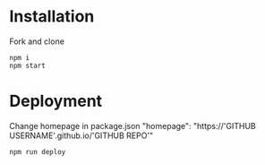 # Installation


Fork and clone

```
npm i
npm start
```

# Deployment

Change homepage in package.json
"homepage": "https://'GITHUB USERNAME'.github.io/'GITHUB REPO'"

```
npm run deploy
```
